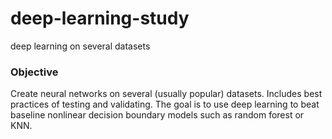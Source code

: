 # deep-learning-study
deep learning on several datasets

### Objective

Create neural networks on several (usually popular) datasets. Includes best practices of testing and validating. The goal is to use deep learning to beat baseline nonlinear decision boundary models such as random forest or KNN.
